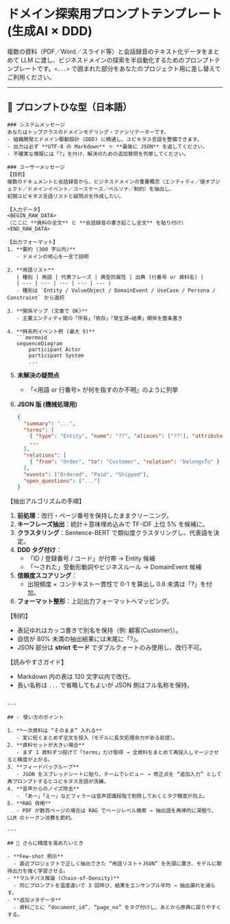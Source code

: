 # ドメイン探索用プロンプトテンプレート (生成AI × DDD)

複数の資料（PDF／Word／スライド等）と会話録⾳のテキスト化データをまとめて LLM に渡し、ビジネスドメインの探索を半自動化するためのプロンプトテンプレートです。`<...>` で囲まれた部分をあなたのプロジェクト用に差し替えてご利用ください。

---

## 🔖 プロンプトひな型（日本語）

```text
### システムメッセージ
あなたはトップクラスのドメインモデリング・ファシリテーターです。
- 組織開発とドメイン駆動設計 (DDD) に精通し、ユビキタス言語を整備できます。
- 出力は必ず **UTF-8 の Markdown** ＋ **最後に JSON** を返してください。
- 不確実な情報には「?」を付け、解決のための追加質問を列挙してください。

### ユーザーメッセージ
【目的】  
複数のドキュメントと会話録⾳から、ビジネスドメインの重要概念（エンティティ／値オブジェクト／ドメインイベント／ユースケース／ペルソナ／制約）を抽出し、  
初期ユビキタス言語リストと疑問点を作成したい。

【入力データ】  
<BEGIN_RAW_DATA>
（ここに **資料の全文** と **会話録⾳の書き起こし全文** を貼り付け）
<END_RAW_DATA>

【出力フォーマット】  
1. **要約 (300 字以内)**  
   - ドメインの核心を一言で説明

2. **用語リスト**  
   | 種別 | 用語 | 代表フレーズ | 典型的属性 | 出典 (行番号 or 資料名) |
   | --- | --- | --- | --- | --- |
   - 種別は `Entity / ValueObject / DomainEvent / UseCase / Persona / Constraint` から選択

3. **関係マップ (文章で OK)**  
   - 主要エンティティ間の「所有」「依存」「発生源→結果」関係を箇条書き

4. **時系列イベント例 (最大 5)**  
   ```mermaid
   sequenceDiagram
       participant Actor
       participant System
       ...
   ```

5. **未解決の疑問点**  
   - 「<用語 or 行番号> が何を指すのか不明」のように列挙

6. **JSON 版 (機械処理用)**  
   ```json
   {
     "summary": "...",
     "terms": [
       { "type": "Entity", "name": "??", "aliases": ["??"], "attributes": ["??"], "source": "docA p.12" },
       ...
     ],
     "relations": [
       { "from": "Order", "to": "Customer", "relation": "belongsTo" }
     ],
     "events": ["Ordered", "Paid", "Shipped"],
     "open_questions": ["..."]
   }
   ```

【抽出アルゴリズムの手順】  
1. **前処理**：改行・ページ番号を保持したままクリーニング。  
2. **キーフレーズ抽出**：統計＋意味埋め込みで TF-IDF 上位 5% を候補に。  
3. **クラスタリング**：Sentence-BERT で類似度クラスタリングし、代表語を決定。  
4. **DDD タグ付け**：  
   - 「ID / 登録番号 / コード」が付帯 → Entity 候補  
   - 「～された」受動形動詞やビジネスルール → DomainEvent 候補  
5. **信頼度スコアリング**：  
   - 出現頻度 × コンテキスト一貫性で 0-1 を算出し 0.8 未満は「?」を付加。  
6. **フォーマット整形**：上記出力フォーマットへマッピング。

【制約】  
- 表記ゆれはカッコ書きで別名を保持（例: 顧客(Customer)）。  
- 自信が 80% 未満の抽出結果には末尾に「?」。  
- JSON 部分は **strict モード** でダブルクォートのみ使用し、改行不可。

【読みやすさガイド】  
- Markdown 内の表は 120 文字以内で改行。  
- 長い名称は `...` で省略してもよいが JSON 側はフル名称を保持。
```

---

## 💡 使い方のポイント

1. **一次資料は “そのまま” 入れる**  
   - 変に短くまとめず全文を投入（モデルに長文処理余力がある前提）。  
2. **資料セットが大きい場合**  
   - まず 1 資料ずつ投げて「terms」だけ取得 → 全資料をまとめて再投入しマージさせると精度が上がる。  
3. **フィードバックループ**  
   - JSON をスプレッドシートに貼り、チームでレビュー → 修正点を “追加入力” として再プロンプトするとユビキタス言語が洗練。  
4. **音声からのノイズ除去**  
   - 「あー」「えー」などフィラーは音声認識段階で削除しておくとタグ精度が向上。  
5. **RAG 併用**  
   - PDF が数百ページの場合は RAG でページレベル検索 → 抽出語を再帰的に深掘り、LLM のトークン消費を節約。  

---

## 🚀 さらに精度を高めたいとき

- **Few-shot 例示**  
  - 直近プロジェクトで正しく抽出できた “用語リスト＋JSON” を先頭に置き、モデルに期待出力を強く学習させる。  
- **マルチパス推論 (Chain-of-Density)**  
  - 同じプロンプトを温度違いで 3 回呼び、結果をエンサンブル平均 → 抽出漏れを減らす。  
- **追加メタデータ**  
  - 資料ごとに “document_id”, “page_no” をタグ付けし、あとから原典に戻りやすくする。  

